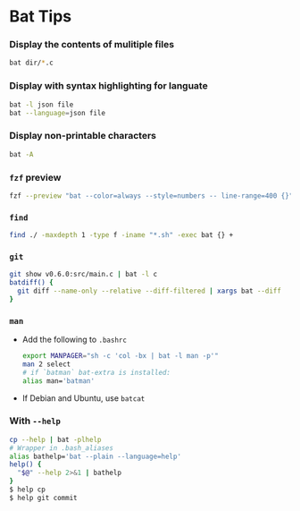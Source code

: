 # Bat Tips
### Display the contents of mulitiple files
```bash
bat dir/*.c
```
### Display with syntax highlighting for languate
```bash
bat -l json file
bat --language=json file
```
### Display non-printable characters
```bash
bat -A
```
### `fzf` preview
```bash
fzf --preview "bat --color=always --style=numbers -- line-range=400 {}"
```
### `find`
```bash
find ./ -maxdepth 1 -type f -iname "*.sh" -exec bat {} +
```
### `git`
```bash
git show v0.6.0:src/main.c | bat -l c
batdiff() {
  git diff --name-only --relative --diff-filtered | xargs bat --diff
}
```
### `man`
- Add the following to `.bashrc`
  ```bash
  export MANPAGER="sh -c 'col -bx | bat -l man -p'"
  man 2 select
  # if `batman` bat-extra is installed:
  alias man='batman'
  ```
- If Debian and Ubuntu, use `batcat`
### With `--help`
```bash
cp --help | bat -plhelp
# Wrapper in .bash_aliases
alias bathelp='bat --plain --language=help'
help() {
  "$@" --help 2>&1 | bathelp
}
$ help cp
$ help git commit
```
